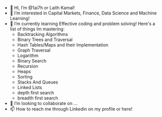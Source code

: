 - 👋 Hi, I’m @1ai7h or Laith Kamal! 
- 👀 I’m interested in Capital Markets, Finance, Data Science and Machine Learning! 
- 🌱 I’m currently learning Effective coding and problem solving! Here's a list of things Im mastering:
  - Backtracking Algorithms
  - Binary Trees and Traversal
  - Hash Tables/Maps and their Implementation
  - Graph Traversal
  - Logarithm
  - Binary Search
  - Recursion
  - Heaps
  - Sorting
  - Stacks And Queues
  - Linked Lists
  - depth first search
  - breadth first search
- 💞️ I’m looking to collaborate on ...
- 📫 How to reach me through Linkedin on my profile or here! 

<!---
1ai7h/1ai7h is a ✨ special ✨ repository because its `README.md` (this file) appears on your GitHub profile.
You can click the Preview link to take a look at your changes.
--->
